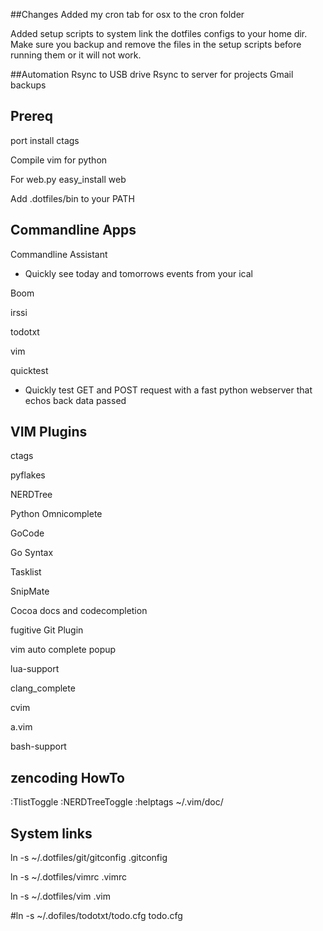 ##Changes
Added my cron tab for osx to the cron folder

Added setup scripts to system link the dotfiles configs to your home dir.  Make sure you backup and remove the files in the setup scripts before running them or it will not work.  

##Automation
Rsync to USB drive
Rsync to server for projects
Gmail backups

Prereq
---
port install ctags

Compile vim for python

For web.py
easy_install web

Add .dotfiles/bin to your PATH

Commandline Apps
---
Commandline Assistant
* Quickly see today and tomorrows events from your ical

Boom

irssi

todotxt

vim 

quicktest
* Quickly test GET and POST request with a fast python webserver that echos back data passed

VIM Plugins
---
ctags

pyflakes

NERDTree

Python Omnicomplete

GoCode

Go Syntax

Tasklist

SnipMate

Cocoa docs and codecompletion

fugitive Git Plugin

vim auto complete popup

lua-support

clang_complete

cvim

a.vim

bash-support

zencoding
HowTo
---
:TlistToggle
:NERDTreeToggle
:helptags ~/.vim/doc/

System links
---
ln -s ~/.dotfiles/git/gitconfig .gitconfig

ln -s ~/.dotfiles/vimrc .vimrc

ln -s ~/.dotfiles/vim .vim

#ln -s ~/.dofiles/todotxt/todo.cfg todo.cfg
